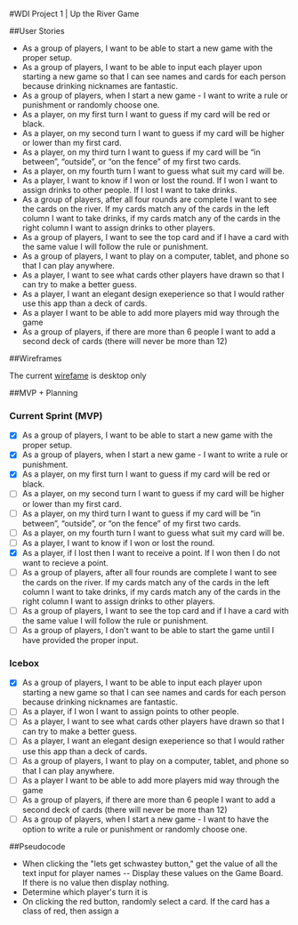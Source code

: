 #WDI Project 1 | Up the River Game

##User Stories
- As a group of players, I want to be able to start a new game with the proper setup.
- As a group of players, I want to be able to input each player upon starting a new game so that I can see names and cards for each person because drinking nicknames are fantastic.
- As a group of players, when I start a new game - I want to write a rule or punishment or randomly choose one.
- As a player, on my first turn I want to guess if my card will be red or black.
- As a player, on my second turn I want to guess if my card will be higher or lower than my first card.
- As a player, on my third turn I want to guess if my card will be “in between”, “outside”, or “on the fence” of my first two cards.
- As a player, on my fourth turn I want to guess what suit my card will be.
- As a player, I want to know if I won or lost the round. If I won I want to assign drinks to other people. If I lost I want to take drinks.
- As a group of players, after all four rounds are complete I want to see the cards on the river. If my cards match any of the cards in the left column I want to take drinks, if my cards match any of the cards in the right column I want to assign drinks to other players.
- As a group of players, I want to see the top card and if I have a card with the same value I will follow the rule or punishment.
- As a group of players, I want to play on a computer, tablet, and phone so that I can play anywhere.
- As a player, I want to see what cards other players have drawn so that I can try to make a better guess.
- As a player, I want an elegant design exeperience so that I would rather use this app than a deck of cards.
- As a player I want to be able to add more players mid way through the game
- As a group of players, if there are more than 6 people I want to add a second deck of cards (there will never be more than 12)


##Wireframes

The current [wirefame][wireframelink] is desktop only


[wireframelink]: http://x9fj2l.axshare.com

##MVP + Planning
### Current Sprint (MVP)
- [x] As a group of players, I want to be able to start a new game with the proper setup.
- [x] As a group of players, when I start a new game - I want to write a rule or punishment.
- [x] As a player, on my first turn I want to guess if my card will be red or black.
- [ ] As a player, on my second turn I want to guess if my card will be higher or lower than my first card.
- [ ] As a player, on my third turn I want to guess if my card will be “in between”, “outside”, or “on the fence” of my first two cards.
- [ ] As a player, on my fourth turn I want to guess what suit my card will be.
- [ ] As a player, I want to know if I won or lost the round. 
- [x] As a player, if I lost then I want to receive a point. If I won then I do not want to recieve a point.
- [ ] As a group of players, after all four rounds are complete I want to see the cards on the river. If my cards match any of the cards in the left column I want to take drinks, if my cards match any of the cards in the right column I want to assign drinks to other players.
- [ ] As a group of players, I want to see the top card and if I have a card with the same value I will follow the rule or punishment.
- [ ] As a group of players, I don't want to be able to start the game until I have provided the proper input.

### Icebox
- [x] As a group of players, I want to be able to input each player upon starting a new game so that I can see names and cards for each person because drinking nicknames are fantastic.
- [ ] As a player, if I won I want to assign points to other people.	
- [ ] As a player, I want to see what cards other players have drawn so that I can try to make a better guess.
- [ ] As a player, I want an elegant design exeperience so that I would rather use this app than a deck of cards.
- [ ] As a group of players, I want to play on a computer, tablet, and phone so that I can play anywhere.
- [ ] As a player I want to be able to add more players mid way through the game
- [ ] As a group of players, if there are more than 6 people I want to add a second deck of cards (there will never be more than 12)
- [ ] As a group of players, when I start a new game - I want to have the option to write a rule or punishment or randomly choose one.

##Pseudocode

- When clicking the "lets get schwastey button," get the value of all the text input for player names
-- Display these values on the Game Board. If there is no value then display nothing.
- Determine which player's turn it is
- On clicking the red button, randomly select a card. If the card has a class of red, then assign a 